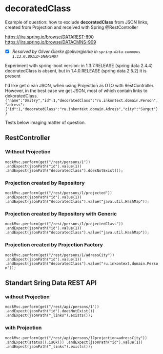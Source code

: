# decoratedClass
Example of question: how to exclude **decoratedClass** from JSON links, created from Projection and received with Spring @RestController

https://jira.spring.io/browse/DATAREST-890
https://jira.spring.io/browse/DATACMNS-909

- [x] *Resolved by Oliver Gierke @olivergierke in `spring-data-commons 1.13.0.BUILD-SNAPSHOT`*

Experiment with spring-boot version: in 1.3.7.RELEASE (spring data 2.4.4) decoratedClass is absent, but in 1.4.0.RELEASE (spring data 2.5.2) it is present

I'd like get clean JSON, when using Projection as DTO with RestController.
However, in the best case we get JSON, most of which contain links to dekoratedClass.
`{"name":"Dmitry","id":1,"decoratedClass":"ru.inkontext.domain.Person",
"adress":{"id":1,"decoratedClass":"ru.inkontext.domain.Adress","city":"Surgut"}}
`

Tests below imaging matter of question.

## RestController
### Without Projection
`mockMvc.perform(get("/rest/persons/1"))
    .andExpect(jsonPath("id").value(1))
    .andExpect(jsonPath("decoratedClass").doesNotExist());
`

### Projection created by Repository
`mockMvc.perform(get("/rest/persons/1/projected"))
  .andExpect(jsonPath("id").value(1))
  .andExpect(jsonPath("decoratedClass").value("java.util.HashMap"));
`

### Projection created by Repository with Generic
`mockMvc.perform(get("/rest/persons/1/projectedClass"))
  .andExpect(jsonPath("id").value(1))
  .andExpect(jsonPath("decoratedClass").value("java.util.HashMap"));
`
### Projection created by Projection Factory
`mockMvc.perform(get("/rest/persons/1/adressCity"))
  .andExpect(jsonPath("id").value(1))
  .andExpect(jsonPath("decoratedClass").value("ru.inkontext.domain.Person"));
`
## Standart Sring Data REST API
### without Projection
`mockMvc.perform(get("/rest/api/persons/1"))
  .andExpect(jsonPath("id").doesNotExist())
  .andExpect(jsonPath("_links").exists());
`
### with Projection
`mockMvc.perform(get("/rest/api/persons/1?projection=adressCity"))
    .andExpect(status().isOk())
    .andExpect(jsonPath("id").value(1)) 
    .andExpect(jsonPath("_links").exists());
`
